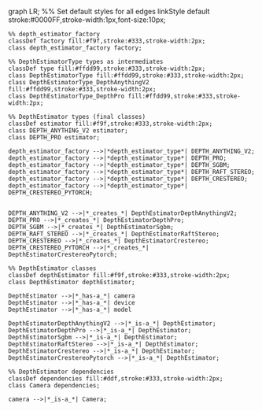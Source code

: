 graph LR;
    %% Set default styles for all edges
    linkStyle default stroke:#0000FF,stroke-width:1px,font-size:10px;

    %% depth_estimator_factory
    classDef factory fill:#f9f,stroke:#333,stroke-width:2px;
    class depth_estimator_factory factory;

    %% DepthEstimatorType types as intermediates
    classDef type fill:#ffdd99,stroke:#333,stroke-width:2px;
    class DepthEstimatorType fill:#ffdd99,stroke:#333,stroke-width:2px;
    class DepthEstimatorType_DepthAnythingV2 fill:#ffdd99,stroke:#333,stroke-width:2px;
    class DepthEstimatorType_DepthPro fill:#ffdd99,stroke:#333,stroke-width:2px;

    %% DepthEstimator types (final classes)
    classDef estimator fill:#f9f,stroke:#333,stroke-width:2px;
    class DEPTH_ANYTHING_V2 estimator;
    class DEPTH_PRO estimator;

    depth_estimator_factory -->|*depth_estimator_type*| DEPTH_ANYTHING_V2;
    depth_estimator_factory -->|*depth_estimator_type*| DEPTH_PRO;
    depth_estimator_factory -->|*depth_estimator_type*| DEPTH_SGBM;
    depth_estimator_factory -->|*depth_estimator_type*| DEPTH_RAFT_STEREO;
    depth_estimator_factory -->|*depth_estimator_type*| DEPTH_CRESTEREO;    
    depth_estimator_factory -->|*depth_estimator_type*| DEPTH_CRESTEREO_PYTORCH;    


    DEPTH_ANYTHING_V2 -->|*_creates_*| DepthEstimatorDepthAnythingV2;
    DEPTH_PRO -->|*_creates_*| DepthEstimatorDepthPro;
    DEPTH_SGBM -->|*_creates_*| DepthEstimatorSgbm;
    DEPTH_RAFT_STEREO -->|*_creates_*| DepthEstimatorRaftStereo;
    DEPTH_CRESTEREO -->|*_creates_*| DepthEstimatorCrestereo;  
    DEPTH_CRESTEREO_PYTORCH -->|*_creates_*| DepthEstimatorCrestereoPytorch;            

    %% DepthEstimator classes
    classDef depthEstimator fill:#f9f,stroke:#333,stroke-width:2px;
    class DepthEstimator depthEstimator;

    DepthEstimator -->|*_has-a_*| camera
    DepthEstimator -->|*_has-a_*| device
    DepthEstimator -->|*_has-a_*| model        

    DepthEstimatorDepthAnythingV2 -->|*_is-a_*| DepthEstimator;
    DepthEstimatorDepthPro -->|*_is-a_*| DepthEstimator;
    DepthEstimatorSgbm -->|*_is-a_*| DepthEstimator;
    DepthEstimatorRaftStereo -->|*_is-a_*| DepthEstimator;
    DepthEstimatorCrestereo -->|*_is-a_*| DepthEstimator;
    DepthEstimatorCrestereoPytorch -->|*_is-a_*| DepthEstimator;

    %% DepthEstimator dependencies
    classDef dependencies fill:#ddf,stroke:#333,stroke-width:2px;
    class Camera dependencies;

    camera -->|*_is-a_*| Camera;
